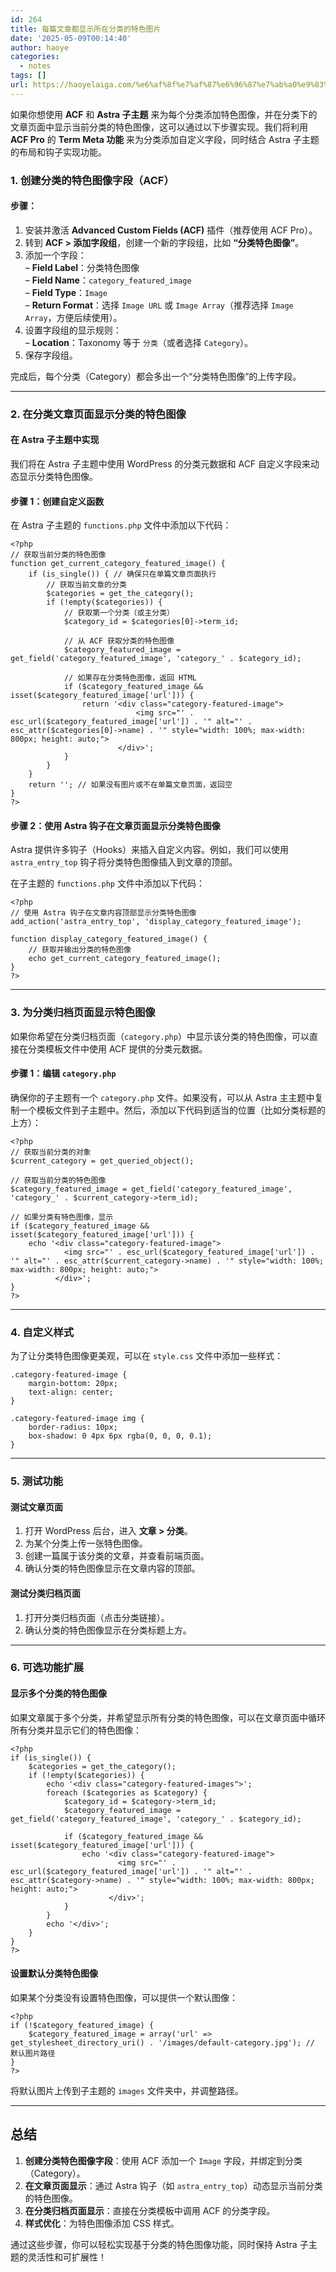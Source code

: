 ```yaml
---
id: 264
title: 每篇文章都显示所在分类的特色图片
date: '2025-05-09T00:14:40'
author: haoye
categories:
  - notes
tags: []
url: https://haoyelaiga.com/%e6%af%8f%e7%af%87%e6%96%87%e7%ab%a0%e9%83%bd%e6%98%be%e7%a4%ba%e6%89%80%e5%9c%a8%e5%88%86%e7%b1%bb%e7%9a%84%e7%89%b9%e8%89%b2%e5%9b%be%e7%89%87/
---
```


如果你想使用 **ACF** 和 **Astra 子主题** 来为每个分类添加特色图像，并在分类下的文章页面中显示当前分类的特色图像，这可以通过以下步骤实现。我们将利用 **ACF Pro** 的 **Term Meta 功能** 来为分类添加自定义字段，同时结合 Astra 子主题的布局和钩子实现功能。

### **1. 创建分类的特色图像字段（ACF）**

#### **步骤：**

1. 安装并激活 **Advanced Custom Fields (ACF)** 插件（推荐使用 ACF Pro）。
2. 转到 **ACF > 添加字段组**，创建一个新的字段组，比如 **“分类特色图像”**。
3. 添加一个字段：\
   – **Field Label**：分类特色图像\
   – **Field Name**：`category_featured_image`\
   – **Field Type**：`Image`\
   – **Return Format**：选择 `Image URL` 或 `Image Array`（推荐选择 `Image Array`，方便后续使用）。
4. 设置字段组的显示规则：\
   – **Location**：Taxonomy 等于 `分类`（或者选择 `Category`）。
5. 保存字段组。

完成后，每个分类（Category）都会多出一个“分类特色图像”的上传字段。

***

### **2. 在分类文章页面显示分类的特色图像**

#### **在 Astra 子主题中实现**

我们将在 Astra 子主题中使用 WordPress 的分类元数据和 ACF 自定义字段来动态显示分类特色图像。

#### **步骤 1：创建自定义函数**

在 Astra 子主题的 `functions.php` 文件中添加以下代码：

```
<?php
// 获取当前分类的特色图像
function get_current_category_featured_image() {
    if (is_single()) { // 确保只在单篇文章页面执行
        // 获取当前文章的分类
        $categories = get_the_category();
        if (!empty($categories)) {
            // 获取第一个分类（或主分类）
            $category_id = $categories[0]->term_id;

            // 从 ACF 获取分类的特色图像
            $category_featured_image = get_field('category_featured_image', 'category_' . $category_id);

            // 如果存在分类特色图像，返回 HTML
            if ($category_featured_image && isset($category_featured_image['url'])) {
                return '<div class="category-featured-image">
                            <img src="' . esc_url($category_featured_image['url']) . '" alt="' . esc_attr($categories[0]->name) . '" style="width: 100%; max-width: 800px; height: auto;">
                        </div>';
            }
        }
    }
    return ''; // 如果没有图片或不在单篇文章页面，返回空
}
?>
```

#### **步骤 2：使用 Astra 钩子在文章页面显示分类特色图像**

Astra 提供许多钩子（Hooks）来插入自定义内容。例如，我们可以使用 `astra_entry_top` 钩子将分类特色图像插入到文章的顶部。

在子主题的 `functions.php` 文件中添加以下代码：

```
<?php
// 使用 Astra 钩子在文章内容顶部显示分类特色图像
add_action('astra_entry_top', 'display_category_featured_image');

function display_category_featured_image() {
    // 获取并输出分类的特色图像
    echo get_current_category_featured_image();
}
?>
```

***

### **3. 为分类归档页面显示特色图像**

如果你希望在分类归档页面（`category.php`）中显示该分类的特色图像，可以直接在分类模板文件中使用 ACF 提供的分类元数据。

#### **步骤 1：编辑 `category.php`**

确保你的子主题有一个 `category.php` 文件。如果没有，可以从 Astra 主主题中复制一个模板文件到子主题中。然后，添加以下代码到适当的位置（比如分类标题的上方）：

```
<?php
// 获取当前分类的对象
$current_category = get_queried_object();

// 获取当前分类的特色图像
$category_featured_image = get_field('category_featured_image', 'category_' . $current_category->term_id);

// 如果分类有特色图像，显示
if ($category_featured_image && isset($category_featured_image['url'])) {
    echo '<div class="category-featured-image">
            <img src="' . esc_url($category_featured_image['url']) . '" alt="' . esc_attr($current_category->name) . '" style="width: 100%; max-width: 800px; height: auto;">
          </div>';
}
?>
```

***

### **4. 自定义样式**

为了让分类特色图像更美观，可以在 `style.css` 文件中添加一些样式：

```
.category-featured-image {
    margin-bottom: 20px;
    text-align: center;
}

.category-featured-image img {
    border-radius: 10px;
    box-shadow: 0 4px 6px rgba(0, 0, 0, 0.1);
}
```

***

### **5. 测试功能**

#### **测试文章页面**

1. 打开 WordPress 后台，进入 **文章 > 分类**。
2. 为某个分类上传一张特色图像。
3. 创建一篇属于该分类的文章，并查看前端页面。
4. 确认分类的特色图像显示在文章内容的顶部。

#### **测试分类归档页面**

1. 打开分类归档页面（点击分类链接）。
2. 确认分类的特色图像显示在分类标题上方。

***

### **6. 可选功能扩展**

#### **显示多个分类的特色图像**

如果文章属于多个分类，并希望显示所有分类的特色图像，可以在文章页面中循环所有分类并显示它们的特色图像：

```
<?php
if (is_single()) {
    $categories = get_the_category();
    if (!empty($categories)) {
        echo '<div class="category-featured-images">';
        foreach ($categories as $category) {
            $category_id = $category->term_id;
            $category_featured_image = get_field('category_featured_image', 'category_' . $category_id);

            if ($category_featured_image && isset($category_featured_image['url'])) {
                echo '<div class="category-featured-image">
                        <img src="' . esc_url($category_featured_image['url']) . '" alt="' . esc_attr($category->name) . '" style="width: 100%; max-width: 800px; height: auto;">
                      </div>';
            }
        }
        echo '</div>';
    }
}
?>
```

#### **设置默认分类特色图像**

如果某个分类没有设置特色图像，可以提供一个默认图像：

```
<?php
if (!$category_featured_image) {
    $category_featured_image = array('url' => get_stylesheet_directory_uri() . '/images/default-category.jpg'); // 默认图片路径
}
?>
```

将默认图片上传到子主题的 `images` 文件夹中，并调整路径。

***

## **总结**

1. **创建分类特色图像字段**：使用 ACF 添加一个 `Image` 字段，并绑定到分类（Category）。
2. **在文章页面显示**：通过 Astra 钩子（如 `astra_entry_top`）动态显示当前分类的特色图像。
3. **在分类归档页面显示**：直接在分类模板中调用 ACF 的分类字段。
4. **样式优化**：为特色图像添加 CSS 样式。

通过这些步骤，你可以轻松实现基于分类的特色图像功能，同时保持 Astra 子主题的灵活性和可扩展性！
